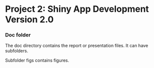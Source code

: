 # Project 2: Shiny App Development Version 2.0

### Doc folder

The doc directory contains the report or presentation files. It can have subfolders.

Subfolder figs contains figures.
